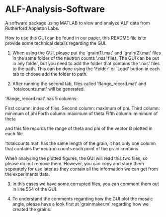 # ALF-Analysis-Software
A software package using MATLAB to view and analyze ALF data from Rutherford Appleton Labs.

How to use this GUI can be found in our paper, this README file is to provide some technical details regarding the GUI.

1.  When using the GUI, please put the 'grain(1).mat' and 'grain(2).mat' files in the same folder of the neutron counts '.nxs' files. The GUI can be put in any folder, but you need to add the folder that contains the '.nxs' files to the path. This can be done using the 'Folder' or 'Load' button in each tab to choose add the folder to path.

2.  After running the second tab, files called 'Range_record.mat' and 'totalcounts.mat' will be generated.

  'Range_record.mat' has 5 columns:

  First column: index of files. Second column: maximum of phi. Third column: minimum of phi Forth column: maximum of theta Fifth column: minimum of theta

  and this file records the range of theta and phi of the vector G plotted in each file.

  'totalcounts.mat' has the same length of the grain, it has only one column that contains the neutron counts each point of the grain contains.

  When analysing the plotted figures, the GUI will read this two files, so please do not remove them. However, you can copy and store them seperately for use later as they contain   all the information we can get from the experiments data.

3. In this cases we have some corrupted files, you can comment them out in line 554 of the GUI.

4. To understand the comments regarding how the GUI plot the mosaic angle, please have a look first at 'grainmaker.m' regarding how we created the grains.
